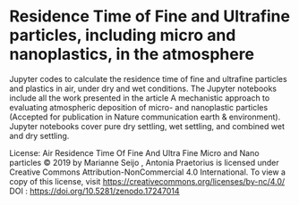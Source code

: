 # Residence Time of Fine and Ultrafine particles, including micro and nanoplastics, in the atmosphere

Jupyter codes to calculate the residence time of fine and ultrafine particles and plastics in air, under dry and wet conditions. The Jupyter notebooks include all the work presented in the article A mechanistic approach to evaluating atmospheric deposition of micro- and nanoplastic particles (Accepted for publication in Nature communication earth & environment). Jupyter notebooks cover pure dry settling, wet settling, and combined wet and dry settling.


License:
Air Residence Time Of Fine And Ultra Fine Micro and Nano particles © 2019 by Marianne Seijo , Antonia Praetorius is licensed under Creative Commons Attribution-NonCommercial 4.0 International. To view a copy of this license, visit https://creativecommons.org/licenses/by-nc/4.0/ <br>
DOI : https://doi.org/10.5281/zenodo.17247014


